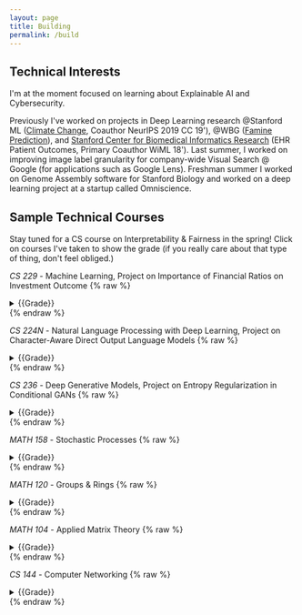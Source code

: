 ```yaml
---
layout: page
title: Building
permalink: /build
---
```


## Technical Interests 
I'm at the moment focused on learning about Explainable AI and Cybersecurity.

Previously I've worked on projects in Deep Learning research @Stanford ML ([Climate Change](https://stanfordmlgroup.github.io/), Coauthor NeurIPS 2019 CC 19'), @WBG ([Famine Prediction](https://www.worldbank.org/en/programs/famine-early-action-mechanism)), and [Stanford Center for Biomedical Informatics Research](https://bmir.stanford.edu/) (EHR Patient Outcomes, Primary Coauthor WiML 18'). Last summer, I worked on improving image label granularity for company-wide Visual Search @ Google (for applications such as Google Lens). Freshman summer I worked on Genome Assembly software for Stanford Biology and worked on a deep learning project at a startup called Omniscience. 

## Sample Technical Courses 
Stay tuned for a CS course on Interpretability & Fairness in the spring! Click on courses I've taken to show the grade (if you really care about that type of thing, don't feel obliged.)

*CS 229* - Machine Learning, Project on Importance of Financial Ratios on Investment Outcome 
{% raw %}
<details>
    <summary>{{Grade}}</summary>
    {{ A }}
</details>
{% endraw %}
 
*CS 224N* - Natural Language Processing with Deep Learning, Project on Character-Aware Direct Output Language Models
{% raw %}
<details>
    <summary>{{Grade}}</summary>
    {{ A }}
</details>
{% endraw %}

*CS 236* - Deep Generative Models, Project on Entropy Regularization in Conditional GANs
{% raw %}
<details>
    <summary>{{Grade}}</summary>
    {{ A }}
</details>
{% endraw %}

*MATH 158* - Stochastic Processes
{% raw %}
<details>
    <summary>{{Grade}}</summary>
    {{ A }}
</details>
{% endraw %}

*MATH 120* - Groups & Rings
{% raw %}
<details>
    <summary>{{Grade}}</summary>
    {{ A }}
</details>
{% endraw %}

*MATH 104* - Applied Matrix Theory
{% raw %}
<details>
    <summary>{{Grade}}</summary>
    {{ A+ }}
</details>
{% endraw %}

*CS 144* - Computer Networking
{% raw %}
<details>
    <summary>{{Grade}}</summary>
    {{ A }}
</details>
{% endraw %}